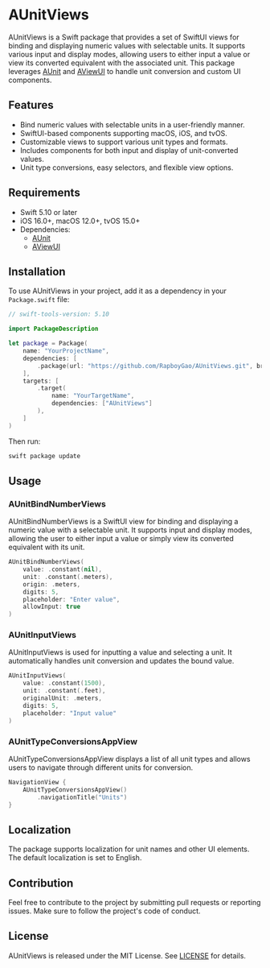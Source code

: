 # AUnitViews

AUnitViews is a Swift package that provides a set of SwiftUI views for binding and displaying numeric values with selectable units. It supports various input and display modes, allowing users to either input a value or view its converted equivalent with the associated unit. This package leverages [AUnit](https://github.com/RapboyGao/AUnit.git) and [AViewUI](https://github.com/RapboyGao/AViewUI.git) to handle unit conversion and custom UI components.

## Features

- Bind numeric values with selectable units in a user-friendly manner.
- SwiftUI-based components supporting macOS, iOS, and tvOS.
- Customizable views to support various unit types and formats.
- Includes components for both input and display of unit-converted values.
- Unit type conversions, easy selectors, and flexible view options.

## Requirements

- Swift 5.10 or later
- iOS 16.0+, macOS 12.0+, tvOS 15.0+
- Dependencies:
  - [AUnit](https://github.com/RapboyGao/AUnit.git)
  - [AViewUI](https://github.com/RapboyGao/AViewUI.git)

## Installation

To use AUnitViews in your project, add it as a dependency in your `Package.swift` file:

```swift
// swift-tools-version: 5.10

import PackageDescription

let package = Package(
    name: "YourProjectName",
    dependencies: [
        .package(url: "https://github.com/RapboyGao/AUnitViews.git", branch: "main")
    ],
    targets: [
        .target(
            name: "YourTargetName",
            dependencies: ["AUnitViews"]
        ),
    ]
)
```

Then run:

```bash
swift package update
```

## Usage

### AUnitBindNumberViews

AUnitBindNumberViews is a SwiftUI view for binding and displaying a numeric value with a selectable unit. It supports input and display modes, allowing the user to either input a value or simply view its converted equivalent with its unit.

```swift
AUnitBindNumberViews(
    value: .constant(nil),
    unit: .constant(.meters),
    origin: .meters,
    digits: 5,
    placeholder: "Enter value",
    allowInput: true
)
```

### AUnitInputViews

AUnitInputViews is used for inputting a value and selecting a unit. It automatically handles unit conversion and updates the bound value.

```swift
AUnitInputViews(
    value: .constant(1500),
    unit: .constant(.feet),
    originalUnit: .meters,
    digits: 5,
    placeholder: "Input value"
)
```

### AUnitTypeConversionsAppView

AUnitTypeConversionsAppView displays a list of all unit types and allows users to navigate through different units for conversion.

```swift
NavigationView {
    AUnitTypeConversionsAppView()
        .navigationTitle("Units")
}
```

## Localization

The package supports localization for unit names and other UI elements. The default localization is set to English.

## Contribution

Feel free to contribute to the project by submitting pull requests or reporting issues. Make sure to follow the project's code of conduct.

## License

AUnitViews is released under the MIT License. See [LICENSE](LICENSE) for details.
